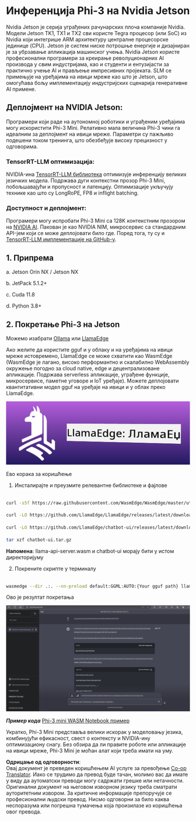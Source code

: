 <!--
CO_OP_TRANSLATOR_METADATA:
{
  "original_hash": "be4101a30d98e95a71d42c276e8bcd37",
  "translation_date": "2025-07-16T20:45:40+00:00",
  "source_file": "md/01.Introduction/03/Jetson_Inference.md",
  "language_code": "sr"
}
-->
# **Инференција Phi-3 на Nvidia Jetson**

Nvidia Jetson је серија уграђених рачунарских плоча компаније Nvidia. Модели Jetson TK1, TX1 и TX2 сви користе Tegra процесор (или SoC) из Nvidia који интегрише ARM архитектуру централне процесорске јединице (CPU). Jetson је систем ниске потрошње енергије и дизајниран је за убрзавање апликација машинског учења. Nvidia Jetson користе професионални програмери за креирање револуционарних AI производа у свим индустријама, као и студенти и ентузијасти за практично учење AI и прављење импресивних пројеката. SLM се примењује на уређајима на ивици мреже као што је Jetson, што омогућава бољу имплементацију индустријских сценарија генеративне AI примене.

## Деплојмент на NVIDIA Jetson:
Програмери који раде на аутономној роботики и уграђеним уређајима могу искористити Phi-3 Mini. Релативно мала величина Phi-3 чини га идеалним за деплојмент на ивици мреже. Параметри су пажљиво подешени током тренинга, што обезбеђује високу прецизност у одговорима.

### TensorRT-LLM оптимизација:
NVIDIA-ина [TensorRT-LLM библиотека](https://github.com/NVIDIA/TensorRT-LLM?WT.mc_id=aiml-138114-kinfeylo) оптимизује инференцију великих језичких модела. Подржава дуги контекстни прозор Phi-3 Mini, побољшавајући и пропусност и латенцију. Оптимизације укључују технике као што су LongRoPE, FP8 и inflight batching.

### Доступност и деплојмент:
Програмери могу испробати Phi-3 Mini са 128K контекстним прозором на [NVIDIA AI](https://www.nvidia.com/en-us/ai-data-science/generative-ai/). Пакован је као NVIDIA NIM, микросервис са стандардним API-јем који се може деплојовати било где. Поред тога, ту су и [TensorRT-LLM имплементације на GitHub-у](https://github.com/NVIDIA/TensorRT-LLM).

## **1. Припрема**

a. Jetson Orin NX / Jetson NX

b. JetPack 5.1.2+

c. Cuda 11.8

d. Python 3.8+

## **2. Покретање Phi-3 на Jetson**

Можемо изабрати [Ollama](https://ollama.com) или [LlamaEdge](https://llamaedge.com)

Ако желите да користите gguf и у облаку и на уређајима на ивици мреже истовремено, LlamaEdge се може схватити као WasmEdge (WasmEdge је лагано, високо перформантно и скалабилно WebAssembly окружење погодно за cloud native, edge и децентрализоване апликације. Подржава serverless апликације, уграђене функције, микросервисе, паметне уговоре и IoT уређаје). Можете деплојовати квантитативни модел gguf на уређаје на ивици и у облак преко LlamaEdge.

![llamaedge](../../../../../translated_images/llamaedge.e9d6ff96dff11cf729d0c895601ffb284d46998dd44022f5a3ebd3745c91e7db.sr.jpg)

Ево корака за коришћење

1. Инсталирајте и преузмите релевантне библиотеке и фајлове

```bash

curl -sSf https://raw.githubusercontent.com/WasmEdge/WasmEdge/master/utils/install.sh | bash -s -- --plugin wasi_nn-ggml

curl -LO https://github.com/LlamaEdge/LlamaEdge/releases/latest/download/llama-api-server.wasm

curl -LO https://github.com/LlamaEdge/chatbot-ui/releases/latest/download/chatbot-ui.tar.gz

tar xzf chatbot-ui.tar.gz

```

**Напомена**: llama-api-server.wasm и chatbot-ui морају бити у истом директоријуму

2. Покрените скрипте у терминалу

```bash

wasmedge --dir .:. --nn-preload default:GGML:AUTO:{Your gguf path} llama-api-server.wasm -p phi-3-chat

```

Ово је резултат покретања

![llamaedgerun](../../../../../translated_images/llamaedgerun.bed921516c9a821cf23486eee46e18241c442f862976040c2681b36b905125a6.sr.png)

***Пример кода*** [Phi-3 mini WASM Notebook пример](https://github.com/Azure-Samples/Phi-3MiniSamples/tree/main/wasm)

Укратко, Phi-3 Mini представља велики искорак у моделовању језика, комбинујући ефикасност, свест о контексту и NVIDIA-ину оптимизациону снагу. Без обзира да ли правите роботе или апликације на ивици мреже, Phi-3 Mini је моћан алат који треба имати на уму.

**Одрицање од одговорности**:  
Овај документ је преведен коришћењем AI услуге за превођење [Co-op Translator](https://github.com/Azure/co-op-translator). Иако се трудимо да превод буде тачан, молимо вас да имате у виду да аутоматски преводи могу садржати грешке или нетачности. Оригинални документ на његовом изворном језику треба сматрати ауторитетним извором. За критичне информације препоручује се професионални људски превод. Нисмо одговорни за било каква неспоразума или погрешна тумачења која произилазе из коришћења овог превода.